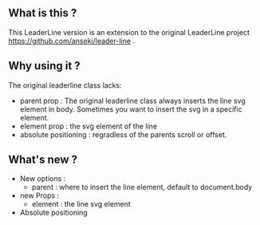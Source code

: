 ## What is this ?
This LeaderLine version is an extension to the original LeaderLine project https://github.com/anseki/leader-line .
## Why using it ?
The original leaderline class lacks:
* parent prop :
The original leaderline class always inserts the line svg element in body. Sometimes you want to insert the svg in a specific element.
* element prop : the svg element of the line
* absolute positioning : regradless of the parents scroll or offset.
## What's new ?
* New options :
    * parent : where to insert the line element, default to document.body
* new Props :
    * element : the line svg element
* Absolute positioning